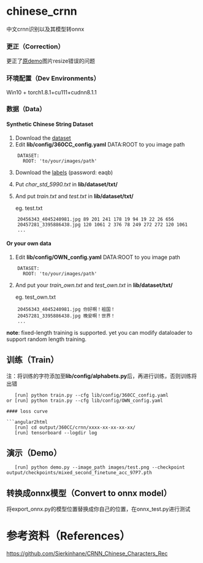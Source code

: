 # chinese_crnn
中文crnn识别以及其模型转onnx
### 更正（Correction）
更正了[原demo](https://github.com/Sierkinhane/CRNN_Chinese_Characters_Rec/blob/stable/demo.py)图片resize错误的问题
### 环境配置（Dev Environments）
Win10 + torch1.8.1+cu111+cudnn8.1.1
### 数据（Data）
#### Synthetic Chinese String Dataset
1. Download the [dataset](https://pan.baidu.com/s/1ufYbnZAZ1q0AlK7yZ08cvQ)
2. Edit **lib/config/360CC_config.yaml** DATA:ROOT to you image path

```angular2html
    DATASET:
      ROOT: 'to/your/images/path'
```

3. Download the [labels](https://pan.baidu.com/s/1oOKFDt7t0Wg6ew2uZUN9xg) (password: eaqb)
4. Put *char_std_5990.txt* in **lib/dataset/txt/**
5. And put *train.txt* and *test.txt* in **lib/dataset/txt/**

    eg. test.txt
```
    20456343_4045240981.jpg 89 201 241 178 19 94 19 22 26 656
    20457281_3395886438.jpg 120 1061 2 376 78 249 272 272 120 1061
    ...
```
#### Or your own data
1. Edit **lib/config/OWN_config.yaml** DATA:ROOT to you image path
```angular2html
    DATASET:
      ROOT: 'to/your/images/path'
```
2. And put your *train_own.txt* and *test_own.txt* in **lib/dataset/txt/**

    eg. test_own.txt
```
    20456343_4045240981.jpg 你好啊！祖国！
    20457281_3395886438.jpg 晚安啊！世界！
    ...
```
**note**: fixed-length training is supported. yet you can modify dataloader to support random length training.   

## 训练（Train）
注：将训练的字符添加至**lib/config/alphabets.py**后，再进行训练，否则训练将出错
```angular2html
   [run] python train.py --cfg lib/config/360CC_config.yaml
or [run] python train.py --cfg lib/config/OWN_config.yaml
```
```
#### loss curve

```angular2html
   [run] cd output/360CC/crnn/xxxx-xx-xx-xx-xx/
   [run] tensorboard --logdir log
```

## 演示（Demo）
```angular2html
   [run] python demo.py --image_path images/test.png --checkpoint output/checkpoints/mixed_second_finetune_acc_97P7.pth
```
## 转换成onnx模型（Convert to onnx model）
将export_onnx.py的模型位置替换成你自己的位置，在onnx_test.py进行测试

# 参考资料（References）
https://github.com/Sierkinhane/CRNN_Chinese_Characters_Rec
